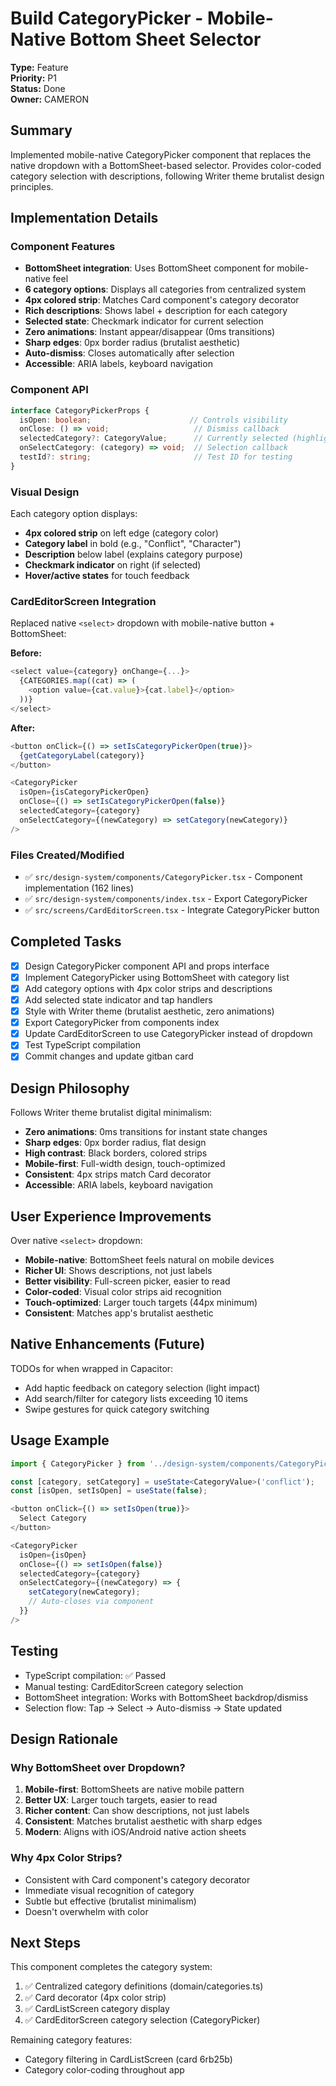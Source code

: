 # Build CategoryPicker - Mobile-Native Bottom Sheet Selector

**Type:** Feature  
**Priority:** P1  
**Status:** Done  
**Owner:** CAMERON

## Summary

Implemented mobile-native CategoryPicker component that replaces the native dropdown with a BottomSheet-based selector. Provides color-coded category selection with descriptions, following Writer theme brutalist design principles.

## Implementation Details

### Component Features
- **BottomSheet integration**: Uses BottomSheet component for mobile-native feel
- **6 category options**: Displays all categories from centralized system
- **4px colored strip**: Matches Card component's category decorator
- **Rich descriptions**: Shows label + description for each category
- **Selected state**: Checkmark indicator for current selection
- **Zero animations**: Instant appear/disappear (0ms transitions)
- **Sharp edges**: 0px border radius (brutalist aesthetic)
- **Auto-dismiss**: Closes automatically after selection
- **Accessible**: ARIA labels, keyboard navigation

### Component API
```typescript
interface CategoryPickerProps {
  isOpen: boolean;                      // Controls visibility
  onClose: () => void;                   // Dismiss callback
  selectedCategory?: CategoryValue;      // Currently selected (highlighted)
  onSelectCategory: (category) => void;  // Selection callback
  testId?: string;                       // Test ID for testing
}
```

### Visual Design
Each category option displays:
- **4px colored strip** on left edge (category color)
- **Category label** in bold (e.g., "Conflict", "Character")
- **Description** below label (explains category purpose)
- **Checkmark indicator** on right (if selected)
- **Hover/active states** for touch feedback

### CardEditorScreen Integration
Replaced native `<select>` dropdown with mobile-native button + BottomSheet:

**Before:**
```typescript
<select value={category} onChange={...}>
  {CATEGORIES.map((cat) => (
    <option value={cat.value}>{cat.label}</option>
  ))}
</select>
```

**After:**
```typescript
<button onClick={() => setIsCategoryPickerOpen(true)}>
  {getCategoryLabel(category)}
</button>

<CategoryPicker
  isOpen={isCategoryPickerOpen}
  onClose={() => setIsCategoryPickerOpen(false)}
  selectedCategory={category}
  onSelectCategory={(newCategory) => setCategory(newCategory)}
/>
```

### Files Created/Modified
- ✅ `src/design-system/components/CategoryPicker.tsx` - Component implementation (162 lines)
- ✅ `src/design-system/components/index.tsx` - Export CategoryPicker
- ✅ `src/screens/CardEditorScreen.tsx` - Integrate CategoryPicker button

## Completed Tasks
- [x] Design CategoryPicker component API and props interface
- [x] Implement CategoryPicker using BottomSheet with category list
- [x] Add category options with 4px color strips and descriptions
- [x] Add selected state indicator and tap handlers
- [x] Style with Writer theme (brutalist aesthetic, zero animations)
- [x] Export CategoryPicker from components index
- [x] Update CardEditorScreen to use CategoryPicker instead of dropdown
- [x] Test TypeScript compilation
- [x] Commit changes and update gitban card

## Design Philosophy
Follows Writer theme brutalist digital minimalism:
- **Zero animations**: 0ms transitions for instant state changes
- **Sharp edges**: 0px border radius, flat design
- **High contrast**: Black borders, colored strips
- **Mobile-first**: Full-width design, touch-optimized
- **Consistent**: 4px strips match Card decorator
- **Accessible**: ARIA labels, keyboard navigation

## User Experience Improvements
Over native `<select>` dropdown:
- **Mobile-native**: BottomSheet feels natural on mobile devices
- **Richer UI**: Shows descriptions, not just labels
- **Better visibility**: Full-screen picker, easier to read
- **Color-coded**: Visual color strips aid recognition
- **Touch-optimized**: Larger touch targets (44px minimum)
- **Consistent**: Matches app's brutalist aesthetic

## Native Enhancements (Future)
TODOs for when wrapped in Capacitor:
- Add haptic feedback on category selection (light impact)
- Add search/filter for category lists exceeding 10 items
- Swipe gestures for quick category switching

## Usage Example
```typescript
import { CategoryPicker } from '../design-system/components/CategoryPicker';

const [category, setCategory] = useState<CategoryValue>('conflict');
const [isOpen, setIsOpen] = useState(false);

<button onClick={() => setIsOpen(true)}>
  Select Category
</button>

<CategoryPicker
  isOpen={isOpen}
  onClose={() => setIsOpen(false)}
  selectedCategory={category}
  onSelectCategory={(newCategory) => {
    setCategory(newCategory);
    // Auto-closes via component
  }}
/>
```

## Testing
- TypeScript compilation: ✅ Passed
- Manual testing: CardEditorScreen category selection
- BottomSheet integration: Works with BottomSheet backdrop/dismiss
- Selection flow: Tap → Select → Auto-dismiss → State updated

## Design Rationale

### Why BottomSheet over Dropdown?
1. **Mobile-first**: BottomSheets are native mobile pattern
2. **Better UX**: Larger touch targets, easier to read
3. **Richer content**: Can show descriptions, not just labels
4. **Consistent**: Matches brutalist aesthetic with sharp edges
5. **Modern**: Aligns with iOS/Android native action sheets

### Why 4px Color Strips?
- Consistent with Card component's category decorator
- Immediate visual recognition of category
- Subtle but effective (brutalist minimalism)
- Doesn't overwhelm with color

## Next Steps
This component completes the category system:
1. ✅ Centralized category definitions (domain/categories.ts)
2. ✅ Card decorator (4px color strip)
3. ✅ CardListScreen category display
4. ✅ CardEditorScreen category selection (CategoryPicker)

Remaining category features:
- Category filtering in CardListScreen (card 6rb25b)
- Category color-coding throughout app
